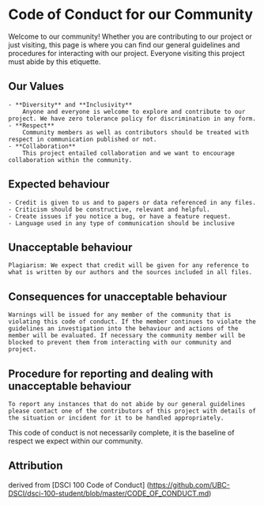 # Code of Conduct for our Community 
Welcome to our community! Whether you are contributing to our project or just visiting, this page is where you can find our general guidelines and procedures for interacting with our project. Everyone visiting this project must abide by this etiquette. 

## Our Values
    - **Diversity** and **Inclusivity** 
        Anyone and everyone is welcome to explore and contribute to our project. We have zero tolerance policy for discrimination in any form. 
    - **Respect** 
        Community members as well as contributors should be treated with respect in communication published or not. 
    - **Collaboration**
        This project entailed collaboration and we want to encourage collaboration within the community. 
        

## Expected behaviour
    - Credit is given to us and to papers or data referenced in any files. 
    - Criticism should be constructive, relevant and helpful. 
    - Create issues if you notice a bug, or have a feature request. 
    - Language used in any type of communication should be inclusive 

## Unacceptable behaviour 
    Plagiarism: We expect that credit will be given for any reference to what is written by our authors and the sources included in all files. 

## Consequences for unacceptable behaviour 
    Warnings will be issued for any member of the community that is violating this code of conduct. If the member continues to violate the guidelines an investigation into the behaviour and actions of the member will be evaluated. If necessary the community member will be blocked to prevent them from interacting with our community and project. 

## Procedure for reporting and dealing with unacceptable behaviour 
    To report any instances that do not abide by our general guidelines please contact one of the contributors of this project with details of the situation or incident for it to be handled appropriately. 

This code of conduct is not necessarily complete, it is the baseline of respect we expect within our community. 

## Attribution 
derived from [DSCI 100 Code of Conduct] (https://github.com/UBC-DSCI/dsci-100-student/blob/master/CODE_OF_CONDUCT.md)